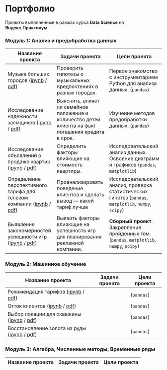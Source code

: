 # Портфолио
 
Проекты выполненные в рамках курса **Data Science** на **Яндекс.Практикум**

### Модуль 1: Анализ и предобработка данных

Название проекта|Задачи проекта|Цели проекта
-|-|-
Музыка больших городов ([ipynb](https://github.com/mustdayker/data_portfolio/blob/main/s_01_project_music_big_city.ipynb) / [pdf](https://github.com/mustdayker/data_portfolio/blob/main/pdf/s_01_project_music_big_city.pdf))|Проверить гипотезы о музыкальных предпочтениях в разных городах. | Первое знакомство с инструментарием Python для анализа данных. (`pandas`)
Исследование надежности заемщиков ([ipynb](https://github.com/mustdayker/data_portfolio/blob/main/s_02_project_investigation_of_the_reliability.ipynb) / [pdf](https://github.com/mustdayker/data_portfolio/blob/main/pdf/s_02_project_investigation_of_the_reliability.pdf))|Выяснить, влияет ли семейное положение и количество детей клиента на факт погашения кредита в срок.|Изучение методов предобработки данных. (`pandas`)
Исследование объявлений о продаже квартир ([ipynb](https://github.com/mustdayker/data_portfolio/blob/main/s_03_project_research_sale_house.ipynb) / [pdf](https://github.com/mustdayker/data_portfolio/blob/main/pdf/s_03_project_research_sale_house.pdf))|Определить факторы влияющие на стоимость квартиры.|Исследовательский анализ данных. Освоение диаграмм и графиков (`pandas`, `matplotlib`)
Определение перспективного тарифа для телеком компании ([ipynb](https://github.com/mustdayker/data_portfolio/blob/main/s_04_project_tariff_telecom.ipynb) / [pdf](https://github.com/mustdayker/data_portfolio/blob/main/pdf/s_04_project_tariff_telecom.pdf))|Проанализировать поведение клиентов и сделать вывод — какой тариф лучше|Исследовательский анализ, проверка статистических гипотез (`pandas`, `matplotlib`, `numpy`, `scipy`)
Выявление закономерностей успешности игр ([ipynb](https://github.com/mustdayker/data_portfolio/blob/main/s_05_combined-project_games.ipynb) / [pdf](https://github.com/mustdayker/data_portfolio/blob/main/pdf/s_05_combined-project_games.pdf))|Выявить факторы влияющие на успешность игр для планирования рекламной компании. |**Сборный проект**. Закрепление пройденных тем. (`pandas`, `matplotlib`, `numpy`, `scipy`)


### Модуль 2: Машинное обучение
Название проекта|Задачи проекта|Цели проекта
-|-|-
Рекомендация тарифов ([ipynb]() / [pdf]())||(`pandas`)
Отток клиентов ([ipynb]() / [pdf]())||(`pandas`)
Выбор локации для скважины ([ipynb]() / [pdf]())||(`pandas`)
Восстановление золота из руды ([ipynb]() / [pdf]())||(`pandas`)

### Модуль 3: Алгебра, Численные методы, Временные ряды
Название проекта|Задачи проекта|Цели проекта
-|-|-

